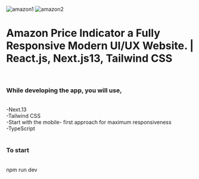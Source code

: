 ![amazon1](https://github.com/ProjectHopper/Amazon_Price_Indicator/assets/139052598/99643324-b8bd-4da4-91ac-7694cd8660c4)
![amazon2](https://github.com/ProjectHopper/Amazon_Price_Indicator/assets/139052598/70c58ba7-1b78-40f4-bf8f-fa3d524cc75e)
<h1>Amazon Price Indicator a Fully Responsive Modern UI/UX Website. | React.js, Next.js13, Tailwind CSS</h1></br>
<h3>While developing the app, you will use,</h3></br>
-Next.13</br>
-Tailwind CSS</br>
-Start with the mobile- first approach for maximum responsiveness</br>
-TypeScript</br></br>
<h3>To start</h3></br>
npm run dev
